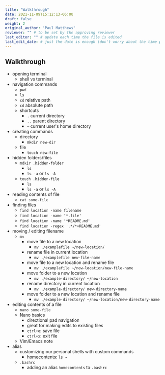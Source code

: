 ```yaml
---
title: "Walkthrough"
date: 2021-11-09T15:12:13-06:00
draft: false
weight: 2
original_author: "Paul Matthews" 
reviewer: "" # to be set by the approving reviewer
last_editor: "" # update each time the file is edited
last_edit_date: # just the date is enough (don't worry about the time portion)
---
```


## Walkthrough

- opening terminal
  - shell vs terminal
- navigation commands
  - `pwd`
  - `ls`
  - `cd` relative path
  - `cd` absolute path
  - shortcuts
    - `.` current directory
    - `..` parent directory
    - `~` current user's home directory
- creating commands
  - directory
    - `mkdir new-dir`
  - file
    - `touch new-file`
- hidden folders/files
  - `mdkir .hidden-folder`
    - `ls`
    - `ls -a` or `ls -A`
  - `touch .hidden-file`
    - `ls`
    - `ls -a` or `ls -A`
- reading contents of file
  - `cat some-file`
- finding files
  - `find location -name filename`
  - `find location -name '*.file'`
  - `find location -name '*README.md'`
  - `find location -regex '.*/*+README.md'`
- moving / editing filename
  - `mv`
    - move file to a new location
      - `mv ./examplefile ~/new-location/`
    - rename file in current location
      - `mv ./examplefile new-file-name`
    - move file to a new location and rename file
      - `mv ./examplefile ~/new-location/new-file-name`
    - move folder to a new location
      - `mv ./example-directory/ ~/new-location`
    - rename directory in current location
      - `mv ./example-directory/ new-directory-name`
    - move folder to a new location and rename file
      - `mv ./example-directory/ ~/new-location/new-directory-name`
- editing contents of a file
  - `nano some-file`
  - Nano basics
    - directional pad navigation
    - great for making edits to existing files
    - `ctrl+o`: save file
    - `ctrl+x`: exit file
  - Vim/Emacs note
- alias
  - customizing our personal shells with custom commands
    - homecontents: `ls ~`
  - `.bashrc`
    - adding an alias `homecontents` to `.bashrc`